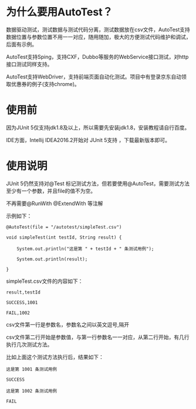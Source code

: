 为什么要用AutoTest？
==========
  数据驱动测试，测试数据与测试代码分离，测试数据放在csv文件，AutoTest支持数据位置与参数位置不用一一对应，随用随加，极大的方便测试代码维护和调试，后面有示例。

  AutoTest支持Sping，支持CXF，Dubbo等服务的WebService接口测试，对http接口测试同样支持。

  AutoTest支持WebDriver，支持前端页面自动化测试。项目中有登录京东自动领取优惠券的例子(支持chrome)。

使用前
======
  因为JUnit 5仅支持jdk1.8及以上，所以需要先安装jdk1.8，安装教程请自行百度。

  IDE方面，Intellij IDEA2016.2开始对 JUnit 5支持 ，下载最新版本即可。

使用说明
========
  JUnit 5仍然支持对@Test 标记测试方法，但若要使用@AutoTest，需要测试方法至少有一个参数，并且file的值不为空。
  
  不再需要@RunWith  @ExtendWith 等注解

示例如下：
~~~
@AutoTest(file = "/autotest/simpleTest.csv")

void simpleTest(int testId, String result) {

    System.out.println("这是第 " + testId + " 条测试用例");

    System.out.println(result);

}
~~~
simpleTest.csv文件的内容如下：
~~~
result,testId

SUCCESS,1001

FAIL,1002
~~~
csv文件第一行是参数名，参数名之间以英文逗号,隔开

csv文件第二行开始是参数值，与第一行参数名一一对应，从第二行开始，有几行执行几次测试方法。

比如上面这个测试方法执行后，结果如下：
~~~
这是第 1001 条测试用例

SUCCESS

这是第 1002 条测试用例

FAIL
~~~
